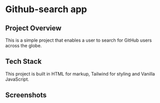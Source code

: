 # Github-search app
## Project Overview 
This is a simple project that enables a user to search for GitHub users across the globe.
## Tech Stack
This project is built in HTML for markup, Tailwind for styling and Vanilla JavaScript.
## Screenshots 